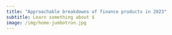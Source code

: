 ```yaml
---
title: "Approachable breakdowns of finance products in 2023"
subtitle: Learn something about $
image: /img/home-jumbotron.jpg
---
```


